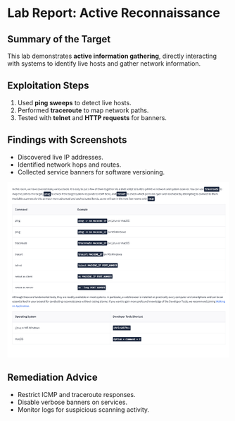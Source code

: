 # Lab Report: Active Reconnaissance

## Summary of the Target
This lab demonstrates **active information gathering**, directly interacting with systems to identify live hosts and gather network information.

## Exploitation Steps
1. Used **ping sweeps** to detect live hosts.  
2. Performed **traceroute** to map network paths.  
3. Tested with **telnet** and **HTTP requests** for banners.  

## Findings with Screenshots
- Discovered live IP addresses.  
- Identified network hops and routes.  
- Collected service banners for software versioning.  

![Active Recon Screenshot](./active-recon.PNG)


## Remediation Advice
- Restrict ICMP and traceroute responses.  
- Disable verbose banners on services.  
- Monitor logs for suspicious scanning activity.  
